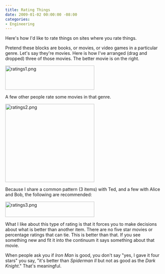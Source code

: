 ```yaml
---
title: Rating Things
date: 2009-01-02 00:00:00 -08:00
categories:
- Engineering
---
```


<p>Here's how I'd like to rate things on sites where you rate things.</p>

<p>Pretend these blocks are books, or movies, or video games in a particular genre. Let's say they're movies. Here is how I've arranged (drag and dropped) three of those movies. The better movie is on the right.</p>

<p><img src="http://torrez.typepad.com/.a/6a00d8341bfc1653ef010536acab59970c-pi" alt="ratings1.png" border="0" width="284" height="77" /></p>

<p>A few other people rate some movies in that genre.</p>

<p><img src="http://torrez.typepad.com/.a/6a00d8341bfc1653ef010536acab72970c-pi" alt="ratings2.png" border="0" width="284" height="249" /></p>

<p>Because I share a common pattern (3 items) with Ted, and a few with Alice and Bob, the following are recommended:</p>

<p><img src="http://torrez.typepad.com/.a/6a00d8341bfc1653ef010536a44b8a970b-pi" alt="ratings3.png" border="0" width="284" height="49" /></p>

<p>What I like about this type of rating is that it forces you to make decisions about what is better than another item. There are no five star movies or percentage ratings that can tie. This is better than that. If you see something new and fit it into the continuum it says something about that movie.</p>

<p>When people ask you if <em>Iron Man</em> is good, you don't say "yes, I gave it four stars" you say, "it's better than <em>Spiderman II</em> but not as good as the <em>Dark Knight</em>." That's meaningful.</p>
